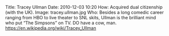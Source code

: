 Title: Tracey Ullman
Date: 2010-12-03 10:20
How: Acquired dual citizenship (with the UK).
Image: tracey.ullman.jpg
Who: Besides a long comedic career ranging from HBO to live theater to SNL skits, Ullman is the brilliant mind who put “The Simpsons” on TV. DO have a cow, man.
https://en.wikipedia.org/wiki/Tracey_Ullman